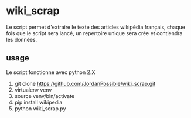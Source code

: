 # wiki_scrap
Le script permet d'extraire le texte des articles wikipédia français, chaque fois que le script sera lancé, un repertoire unique sera crée et contiendra les données.

## usage
Le script fonctionne avec python 2.X
1. git clone https://github.com/JordanPossible/wiki_scrap.git
2. virtualenv venv
3. source venv/bin/activate
4. pip install wikipedia
5. python wiki_scrap.py
